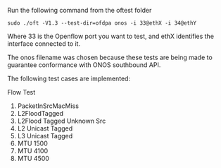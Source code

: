 Run the following command from the oftest folder

    sudo ./oft -V1.3 --test-dir=ofdpa onos -i 33@ethX -i 34@ethY

Where 33 is the Openflow port you want to test, and ethX identifies the interface connected to it.

The onos filename was chosen because these tests are being made to guarantee conformance with ONOS southbound API.

The following test cases are implemented:

Flow Test
1) PacketInSrcMacMiss
2) L2FloodTagged
3) L2Flood Tagged Unknown Src
4) L2 Unicast Tagged
5) L3 Unicast Tagged
6) MTU 1500
7) MTU 4100
8) MTU 4500

